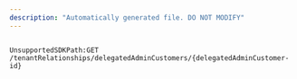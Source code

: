```yaml
---
description: "Automatically generated file. DO NOT MODIFY"
---
```


```powershellv2

UnsupportedSDKPath:GET /tenantRelationships/delegatedAdminCustomers/{delegatedAdminCustomer-id}

```